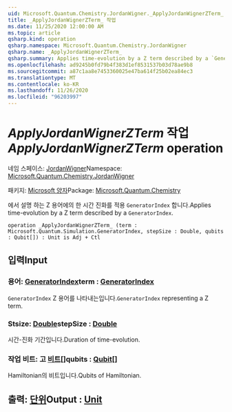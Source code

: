 ```yaml
---
uid: Microsoft.Quantum.Chemistry.JordanWigner._ApplyJordanWignerZTerm_
title: _ApplyJordanWignerZTerm_ 작업
ms.date: 11/25/2020 12:00:00 AM
ms.topic: article
qsharp.kind: operation
qsharp.namespace: Microsoft.Quantum.Chemistry.JordanWigner
qsharp.name: _ApplyJordanWignerZTerm_
qsharp.summary: Applies time-evolution by a Z term described by a `GeneratorIndex`.
ms.openlocfilehash: ad9245b0fd79b4f383d1ef8531537b03d78ae9b8
ms.sourcegitcommit: a87c1aa8e7453360025e47ba614f25b02ea84ec3
ms.translationtype: MT
ms.contentlocale: ko-KR
ms.lasthandoff: 11/26/2020
ms.locfileid: "96203997"
---
```

# <a name="_applyjordanwignerzterm_-operation"></a><span data-ttu-id="eeea4-102">_ApplyJordanWignerZTerm_ 작업</span><span class="sxs-lookup"><span data-stu-id="eeea4-102">_ApplyJordanWignerZTerm_ operation</span></span>

<span data-ttu-id="eeea4-103">네임 스페이스: [JordanWigner](xref:Microsoft.Quantum.Chemistry.JordanWigner)</span><span class="sxs-lookup"><span data-stu-id="eeea4-103">Namespace: [Microsoft.Quantum.Chemistry.JordanWigner](xref:Microsoft.Quantum.Chemistry.JordanWigner)</span></span>

<span data-ttu-id="eeea4-104">패키지: [Microsoft 양자](https://nuget.org/packages/Microsoft.Quantum.Chemistry)</span><span class="sxs-lookup"><span data-stu-id="eeea4-104">Package: [Microsoft.Quantum.Chemistry](https://nuget.org/packages/Microsoft.Quantum.Chemistry)</span></span>


<span data-ttu-id="eeea4-105">에서 설명 하는 Z 용어에의 한 시간 진화를 적용 `GeneratorIndex` 합니다.</span><span class="sxs-lookup"><span data-stu-id="eeea4-105">Applies time-evolution by a Z term described by a `GeneratorIndex`.</span></span>

```qsharp
operation _ApplyJordanWignerZTerm_ (term : Microsoft.Quantum.Simulation.GeneratorIndex, stepSize : Double, qubits : Qubit[]) : Unit is Adj + Ctl
```


## <a name="input"></a><span data-ttu-id="eeea4-106">입력</span><span class="sxs-lookup"><span data-stu-id="eeea4-106">Input</span></span>

### <a name="term--generatorindex"></a><span data-ttu-id="eeea4-107">용어: [GeneratorIndex](xref:Microsoft.Quantum.Simulation.GeneratorIndex)</span><span class="sxs-lookup"><span data-stu-id="eeea4-107">term : [GeneratorIndex](xref:Microsoft.Quantum.Simulation.GeneratorIndex)</span></span>

<span data-ttu-id="eeea4-108">`GeneratorIndex` Z 용어를 나타내는입니다.</span><span class="sxs-lookup"><span data-stu-id="eeea4-108">`GeneratorIndex` representing a Z term.</span></span>


### <a name="stepsize--double"></a><span data-ttu-id="eeea4-109">Stsize: [Double](xref:microsoft.quantum.lang-ref.double)</span><span class="sxs-lookup"><span data-stu-id="eeea4-109">stepSize : [Double](xref:microsoft.quantum.lang-ref.double)</span></span>

<span data-ttu-id="eeea4-110">시간-진화 기간입니다.</span><span class="sxs-lookup"><span data-stu-id="eeea4-110">Duration of time-evolution.</span></span>


### <a name="qubits--qubit"></a><span data-ttu-id="eeea4-111">작업 비트: 고 [비트](xref:microsoft.quantum.lang-ref.qubit)[]</span><span class="sxs-lookup"><span data-stu-id="eeea4-111">qubits : [Qubit](xref:microsoft.quantum.lang-ref.qubit)[]</span></span>

<span data-ttu-id="eeea4-112">Hamiltonian의 비트입니다.</span><span class="sxs-lookup"><span data-stu-id="eeea4-112">Qubits of Hamiltonian.</span></span>



## <a name="output--unit"></a><span data-ttu-id="eeea4-113">출력: [단위](xref:microsoft.quantum.lang-ref.unit)</span><span class="sxs-lookup"><span data-stu-id="eeea4-113">Output : [Unit](xref:microsoft.quantum.lang-ref.unit)</span></span>


